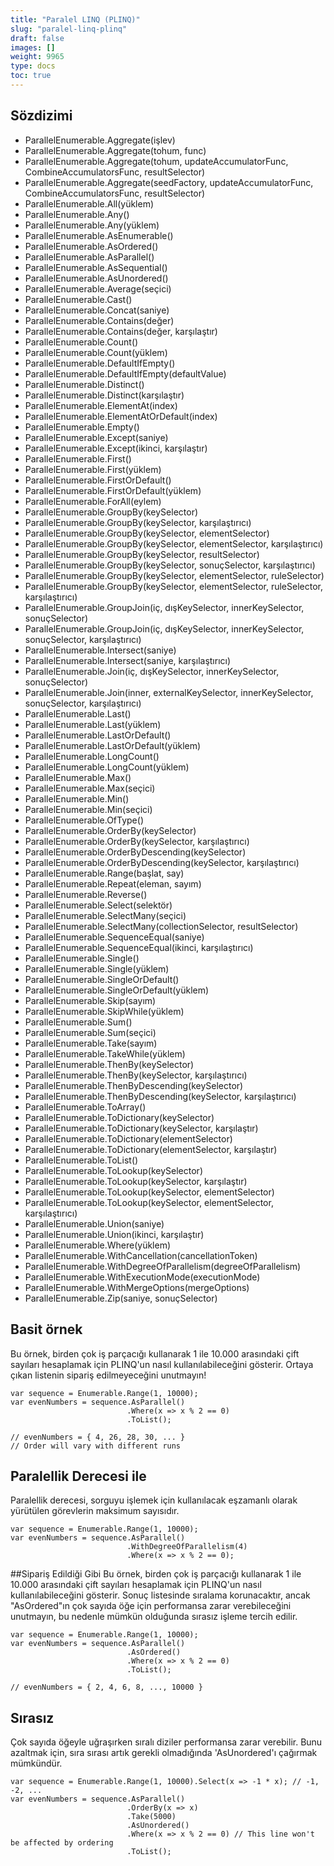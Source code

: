 ```yaml
---
title: "Paralel LINQ (PLINQ)"
slug: "paralel-linq-plinq"
draft: false
images: []
weight: 9965
type: docs
toc: true
---
```


## Sözdizimi
- ParallelEnumerable.Aggregate(işlev)
- ParallelEnumerable.Aggregate(tohum, func)
- ParallelEnumerable.Aggregate(tohum, updateAccumulatorFunc, CombineAccumulatorsFunc, resultSelector)
- ParallelEnumerable.Aggregate(seedFactory, updateAccumulatorFunc, CombineAccumulatorsFunc, resultSelector)
- ParallelEnumerable.All(yüklem)
- ParallelEnumerable.Any()
- ParallelEnumerable.Any(yüklem)
- ParallelEnumerable.AsEnumerable()
- ParallelEnumerable.AsOrdered()
- ParallelEnumerable.AsParallel()
- ParallelEnumerable.AsSequential()
- ParallelEnumerable.AsUnordered()
- ParallelEnumerable.Average(seçici)
- ParallelEnumerable.Cast()
- ParallelEnumerable.Concat(saniye)
- ParallelEnumerable.Contains(değer)
- ParallelEnumerable.Contains(değer, karşılaştır)
- ParallelEnumerable.Count()
- ParallelEnumerable.Count(yüklem)
- ParallelEnumerable.DefaultIfEmpty()
- ParallelEnumerable.DefaultIfEmpty(defaultValue)
- ParallelEnumerable.Distinct()
- ParallelEnumerable.Distinct(karşılaştır)
- ParallelEnumerable.ElementAt(index)
- ParallelEnumerable.ElementAtOrDefault(index)
- ParallelEnumerable.Empty()
- ParallelEnumerable.Except(saniye)
- ParallelEnumerable.Except(ikinci, karşılaştır)
- ParallelEnumerable.First()
- ParallelEnumerable.First(yüklem)
- ParallelEnumerable.FirstOrDefault()
- ParallelEnumerable.FirstOrDefault(yüklem)
- ParallelEnumerable.ForAll(eylem)
- ParallelEnumerable.GroupBy(keySelector)
- ParallelEnumerable.GroupBy(keySelector, karşılaştırıcı)
- ParallelEnumerable.GroupBy(keySelector, elementSelector)
- ParallelEnumerable.GroupBy(keySelector, elementSelector, karşılaştırıcı)
- ParallelEnumerable.GroupBy(keySelector, resultSelector)
- ParallelEnumerable.GroupBy(keySelector, sonuçSelector, karşılaştırıcı)
- ParallelEnumerable.GroupBy(keySelector, elementSelector, ruleSelector)
- ParallelEnumerable.GroupBy(keySelector, elementSelector, ruleSelector, karşılaştırıcı)
- ParallelEnumerable.GroupJoin(iç, dışKeySelector, innerKeySelector, sonuçSelector)
- ParallelEnumerable.GroupJoin(iç, dışKeySelector, innerKeySelector, sonuçSelector, karşılaştırıcı)
- ParallelEnumerable.Intersect(saniye)
- ParallelEnumerable.Intersect(saniye, karşılaştırıcı)
- ParallelEnumerable.Join(iç, dışKeySelector, innerKeySelector, sonuçSelector)
- ParallelEnumerable.Join(inner, externalKeySelector, innerKeySelector, sonuçSelector, karşılaştırıcı)
- ParallelEnumerable.Last()
- ParallelEnumerable.Last(yüklem)
- ParallelEnumerable.LastOrDefault()
- ParallelEnumerable.LastOrDefault(yüklem)
- ParallelEnumerable.LongCount()
- ParallelEnumerable.LongCount(yüklem)
- ParallelEnumerable.Max()
- ParallelEnumerable.Max(seçici)
- ParallelEnumerable.Min()
- ParallelEnumerable.Min(seçici)
- ParallelEnumerable.OfType()
- ParallelEnumerable.OrderBy(keySelector)
- ParallelEnumerable.OrderBy(keySelector, karşılaştırıcı)
- ParallelEnumerable.OrderByDescending(keySelector)
- ParallelEnumerable.OrderByDescending(keySelector, karşılaştırıcı)
- ParallelEnumerable.Range(başlat, say)
- ParallelEnumerable.Repeat(eleman, sayım)
- ParallelEnumerable.Reverse()
- ParallelEnumerable.Select(selektör)
- ParallelEnumerable.SelectMany(seçici)
- ParallelEnumerable.SelectMany(collectionSelector, resultSelector)
- ParallelEnumerable.SequenceEqual(saniye)
- ParallelEnumerable.SequenceEqual(ikinci, karşılaştırıcı)
- ParallelEnumerable.Single()
- ParallelEnumerable.Single(yüklem)
- ParallelEnumerable.SingleOrDefault()
- ParallelEnumerable.SingleOrDefault(yüklem)
- ParallelEnumerable.Skip(sayım)
- ParallelEnumerable.SkipWhile(yüklem)
- ParallelEnumerable.Sum()
- ParallelEnumerable.Sum(seçici)
- ParallelEnumerable.Take(sayım)
- ParallelEnumerable.TakeWhile(yüklem)
- ParallelEnumerable.ThenBy(keySelector)
- ParallelEnumerable.ThenBy(keySelector, karşılaştırıcı)
- ParallelEnumerable.ThenByDescending(keySelector)
- ParallelEnumerable.ThenByDescending(keySelector, karşılaştırıcı)
- ParallelEnumerable.ToArray()
- ParallelEnumerable.ToDictionary(keySelector)
- ParallelEnumerable.ToDictionary(keySelector, karşılaştır)
- ParallelEnumerable.ToDictionary(elementSelector)
- ParallelEnumerable.ToDictionary(elementSelector, karşılaştır)
- ParallelEnumerable.ToList()
- ParallelEnumerable.ToLookup(keySelector)
- ParallelEnumerable.ToLookup(keySelector, karşılaştır)
- ParallelEnumerable.ToLookup(keySelector, elementSelector)
- ParallelEnumerable.ToLookup(keySelector, elementSelector, karşılaştırıcı)
- ParallelEnumerable.Union(saniye)
- ParallelEnumerable.Union(ikinci, karşılaştır)
- ParallelEnumerable.Where(yüklem)
- ParallelEnumerable.WithCancellation(cancellationToken)
- ParallelEnumerable.WithDegreeOfParallelism(degreeOfParallelism)
- ParallelEnumerable.WithExecutionMode(executionMode)
- ParallelEnumerable.WithMergeOptions(mergeOptions)
- ParallelEnumerable.Zip(saniye, sonuçSelector)

## Basit örnek
Bu örnek, birden çok iş parçacığı kullanarak 1 ile 10.000 arasındaki çift sayıları hesaplamak için PLINQ'un nasıl kullanılabileceğini gösterir. Ortaya çıkan listenin sipariş edilmeyeceğini unutmayın!

    var sequence = Enumerable.Range(1, 10000);
    var evenNumbers = sequence.AsParallel()
                              .Where(x => x % 2 == 0)
                              .ToList();

    // evenNumbers = { 4, 26, 28, 30, ... }
    // Order will vary with different runs


## Paralellik Derecesi ile
Paralellik derecesi, sorguyu işlemek için kullanılacak eşzamanlı olarak yürütülen görevlerin maksimum sayısıdır.

    var sequence = Enumerable.Range(1, 10000);
    var evenNumbers = sequence.AsParallel()
                              .WithDegreeOfParallelism(4)
                              .Where(x => x % 2 == 0);



##Sipariş Edildiği Gibi
Bu örnek, birden çok iş parçacığı kullanarak 1 ile 10.000 arasındaki çift sayıları hesaplamak için PLINQ'un nasıl kullanılabileceğini gösterir. Sonuç listesinde sıralama korunacaktır, ancak "AsOrdered"ın çok sayıda öğe için performansa zarar verebileceğini unutmayın, bu nedenle mümkün olduğunda sırasız işleme tercih edilir.

    var sequence = Enumerable.Range(1, 10000);
    var evenNumbers = sequence.AsParallel()
                              .AsOrdered()
                              .Where(x => x % 2 == 0)
                              .ToList();

    // evenNumbers = { 2, 4, 6, 8, ..., 10000 }


## Sırasız
Çok sayıda öğeyle uğraşırken sıralı diziler performansa zarar verebilir. Bunu azaltmak için, sıra sırası artık gerekli olmadığında 'AsUnordered'ı çağırmak mümkündür.

    var sequence = Enumerable.Range(1, 10000).Select(x => -1 * x); // -1, -2, ...
    var evenNumbers = sequence.AsParallel()
                              .OrderBy(x => x)
                              .Take(5000)
                              .AsUnordered()
                              .Where(x => x % 2 == 0) // This line won't be affected by ordering
                              .ToList();

